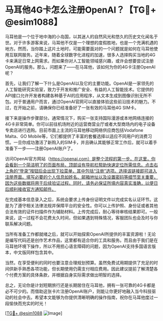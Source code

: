 # 马耳他4G卡怎么注册OpenAI？【TG💪+ @esim1088】

马耳他是一个位于地中海的小岛国，以其迷人的自然风光和悠久的历史文化闻名于世。对于许多游客来说，马耳他不仅是一个理想的度假胜地，也是一个充满机遇的地方。然而，当你踏上这片土地时，可能需要面对的一个问题就是如何在马耳他使用互联网服务。近年来，随着全球数字化进程的加速，很多人选择购买当地的4G卡来满足日常上网需求。而如果你对人工智能领域感兴趣，或许会想要尝试注册OpenAI的服务。那么，问题来了——在马耳他，该如何为你的4G卡注册OpenAI呢？

首先，让我们了解一下什么是OpenAI以及它的主要功能。OpenAI是一家领先的人工智能研究实验室，致力于开发和推广安全、有益的人工智能技术。它提供的API接口允许开发者构建各种基于AI的应用程序，从文本生成到图像识别无所不包。对于普通用户而言，通过OpenAI官网可以直接体验这些前沿技术的魅力。不过，在开始之前，请确保你已经准备好了一张有效的马耳他4G SIM卡。

接下来是操作步骤部分。通常情况下，购买一张支持国际漫游或本地网络连接的4G卡非常简单。你可以前往机场附近的运营商营业厅或者大型商场内的电子设备专卖店进行选购。目前市面上主流的马耳他移动网络供应商包括Vodafone Malta、GO Mobile等，它们都提供了丰富的套餐选择以适应不同用户的消费习惯。一旦你成功激活了新购入的SIM卡，并且确认其能够正常工作后，就可以着手准备下一步——注册OpenAI账户了。

访问OpenAI官方网站（https://openai.com）是整个流程的第一步。在这里，你会看到一个简洁明了的页面布局，顶部设有导航栏帮助快速定位所需信息。点击右上角的“登录”按钮后会出现下拉菜单，其中包括“注册”选项。选择该链接即可进入注册界面。填写必要的个人信息如姓名、邮箱地址以及设置密码等细节至关重要，因为这些数据将用于后续验证过程。同时，请务必保证所填内容真实准确，以便日后顺利接收官方通知邮件。

在完成基本信息录入之后，系统会要求上传身份证明文件以完成实名认证环节。这是为了遵守相关法律法规并保障平台的安全性。你可以上传护照、身份证或者其他合法有效的证件扫描件作为辅助材料。上传完成后，耐心等待审核结果即可。一般来说，这一过程不会花费太久时间，但如果遇到特殊情况，客服团队也会及时与你联系解决问题。

当所有准备工作都就绪之后，就可以开始探索OpenAI所提供的丰富资源啦！无论是编写代码还是创作艺术作品，这里都有适合你的工具和服务。而且由于我们是在马耳他环境下操作，所以不用担心语言障碍的问题，因为OpenAI支持多国语言版本，中文版同样包含其中。

当然，在享受便利的同时也要注意合理规划预算。虽然免费试用期提供了充足的时间供新手熟悉各项功能，但长期使用仍需支付相应费用。因此建议提前了解清楚各个付费方案的具体条款，并根据自身实际需求做出明智的选择。

总之，无论你是计划短期旅行还是长期居住在马耳他，拥有一张可靠的4G卡都是必不可少的。而借助这张卡片注册OpenAI账户，则能让你更好地融入当今科技驱动的社会中去。希望本文能够为你提供清晰明确的操作指南，祝你在马耳他度过一段愉快而充实的时光！

[[TG💪+ @esim1088](https://t.me/s/esim1088) ![Image](https://i.postimg.cc/4NQfJmqS/Snipaste-2025-05-13-00-14-12.png)]
